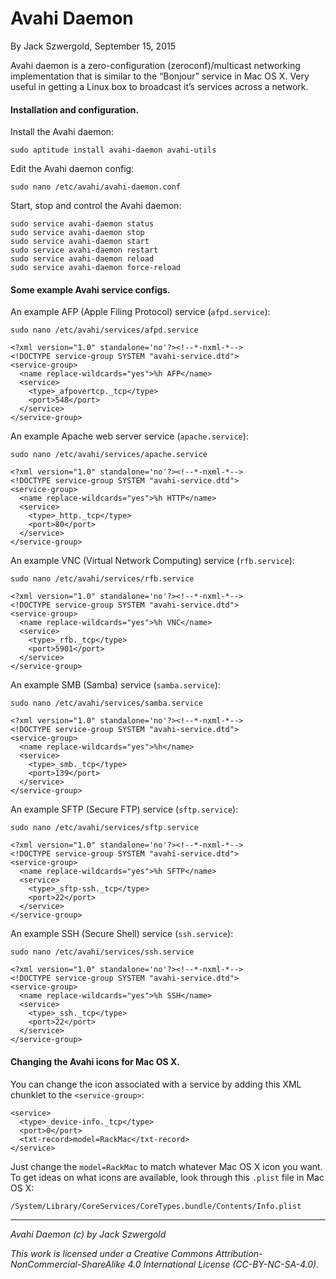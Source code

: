 # Avahi Daemon

By Jack Szwergold, September 15, 2015

Avahi daemon is a zero-configuration (zeroconf)/multicast networking implementation that is similar to the “Bonjour” service in Mac OS X. Very useful in getting a Linux box to broadcast it’s services across a network.

#### Installation and configuration.

Install the Avahi daemon:

    sudo aptitude install avahi-daemon avahi-utils

Edit the Avahi daemon config:

    sudo nano /etc/avahi/avahi-daemon.conf

Start, stop and control the Avahi daemon:

    sudo service avahi-daemon status
    sudo service avahi-daemon stop
    sudo service avahi-daemon start
    sudo service avahi-daemon restart
    sudo service avahi-daemon reload
    sudo service avahi-daemon force-reload

#### Some example Avahi service configs.

An example AFP (Apple Filing Protocol) service (`afpd.service`):

	sudo nano /etc/avahi/services/afpd.service
	
	<?xml version="1.0" standalone='no'?><!--*-nxml-*-->
	<!DOCTYPE service-group SYSTEM "avahi-service.dtd">
	<service-group>
	  <name replace-wildcards="yes">%h AFP</name>
	  <service>
	    <type>_afpovertcp._tcp</type>
	    <port>548</port>
	  </service>
	</service-group>

An example Apache web server service (`apache.service`):

	sudo nano /etc/avahi/services/apache.service
	
	<?xml version="1.0" standalone='no'?><!--*-nxml-*-->
	<!DOCTYPE service-group SYSTEM "avahi-service.dtd">
	<service-group>
	  <name replace-wildcards="yes">%h HTTP</name>
	  <service>
	    <type>_http._tcp</type>
	    <port>80</port>
	  </service>
	</service-group>


An example VNC (Virtual Network Computing) service (`rfb.service`):

	sudo nano /etc/avahi/services/rfb.service
	
	<?xml version="1.0" standalone='no'?><!--*-nxml-*-->
	<!DOCTYPE service-group SYSTEM "avahi-service.dtd">
	<service-group>
	  <name replace-wildcards="yes">%h VNC</name>
	  <service>
	    <type>_rfb._tcp</type>
	    <port>5901</port>
	  </service>
	</service-group>

An example SMB (Samba) service (`samba.service`):

	sudo nano /etc/avahi/services/samba.service
	
	<?xml version="1.0" standalone='no'?><!--*-nxml-*-->
	<!DOCTYPE service-group SYSTEM "avahi-service.dtd">
	<service-group>
	  <name replace-wildcards="yes">%h</name>
	  <service>
	    <type>_smb._tcp</type>
	    <port>139</port>
	  </service>
	</service-group>

An example SFTP (Secure FTP) service (`sftp.service`):

	sudo nano /etc/avahi/services/sftp.service
	
	<?xml version="1.0" standalone='no'?><!--*-nxml-*-->
	<!DOCTYPE service-group SYSTEM "avahi-service.dtd">
	<service-group>
	  <name replace-wildcards="yes">%h SFTP</name>
	  <service>
	    <type>_sftp-ssh._tcp</type>
	    <port>22</port>
	  </service>
	</service-group>

An example SSH (Secure Shell) service (`ssh.service`):

	sudo nano /etc/avahi/services/ssh.service
	
	<?xml version="1.0" standalone='no'?><!--*-nxml-*-->
	<!DOCTYPE service-group SYSTEM "avahi-service.dtd">
	<service-group>
	  <name replace-wildcards="yes">%h SSH</name>
	  <service>
	    <type>_ssh._tcp</type>
	    <port>22</port>
	  </service>
	</service-group>

#### Changing the Avahi icons for Mac OS X.

You can change the icon associated with a service by adding this XML chunklet to the `<service-group>`:

	<service>
	  <type>_device-info._tcp</type>
	  <port>0</port>
	  <txt-record>model=RackMac</txt-record>
	</service>

Just change the `model=RackMac` to match whatever Mac OS X icon you want. To get ideas on what icons are available, look through this `.plist` file in Mac OS X:

    /System/Library/CoreServices/CoreTypes.bundle/Contents/Info.plist

***

*Avahi Daemon (c) by Jack Szwergold*

*This work is licensed under a Creative Commons Attribution-NonCommercial-ShareAlike 4.0 International License (CC-BY-NC-SA-4.0).*